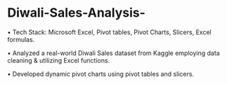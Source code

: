 # Diwali-Sales-Analysis-

• Tech Stack: Microsoft Excel, Pivot tables, Pivot Charts, Slicers, Excel formulas.

• Analyzed a real-world Diwali Sales dataset from Kaggle employing data cleaning & utilizing Excel functions.

• Developed dynamic pivot charts using pivot tables and slicers.
